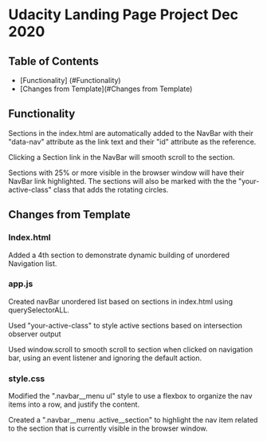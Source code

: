 # Udacity Landing Page Project Dec 2020

## Table of Contents

* [Functionality] (#Functionality)
* [Changes from Template](#Changes from Template)

## Functionality
Sections in the index.html are automatically added to the NavBar with their "data-nav" attribute as the link text and their "id" attribute as the reference.

Clicking a Section link in the NavBar will smooth scroll to the section.

Sections with 25% or more visible in the browser window will have their NavBar link highlighted. The sections will also be marked with the the "your-active-class" class that adds the rotating circles.

## Changes from Template

### Index.html
Added a 4th section to demonstrate dynamic building of unordered Navigation list.

### app.js
Created navBar unordered list based on sections in index.html using querySelectorALL.

Used "your-active-class" to style active sections based on intersection observer output

Used window.scroll to smooth scroll to section when clicked on navigation bar, using an event listener and ignoring the default action.

### style.css
Modified the ".navbar__menu ul" style to use a flexbox to organize the nav items into a row, and justify the content.

Created a ".navbar__menu .active__section" to highlight the nav item related to the section that is currently visible in the browser window.